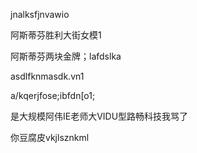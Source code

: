 jnalksfjnvawio

阿斯蒂芬胜利大街女模1



阿斯蒂芬两块金牌；lafdslka

asdlfknmasdk.vn1





a/kqerjfose;ibfdn[o1;

是大规模阿伟IE老师大VIDU型路畅科技我骂了





你豆腐皮vkjlsznkml

